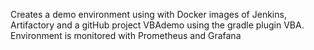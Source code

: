 Creates a demo environment using with Docker images of Jenkins, Artifactory and a gitHub project VBAdemo using the gradle 
plugin VBA. Environment is monitored with Prometheus and Grafana


